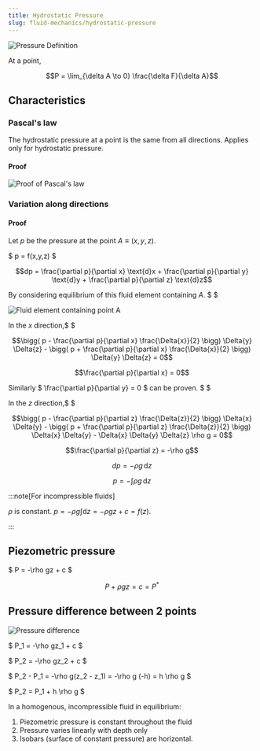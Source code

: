 ```yaml
---
title: Hydrostatic Pressure
slug: fluid-mechanics/hydrostatic-pressure
---
```


![Pressure Definition](/fluids/pressure-definition.png)

At a point,

```math
P = \lim_{\delta A \to 0} \frac{\delta F}{\delta A}
```

## Characteristics

### Pascal's law

The hydrostatic pressure at a point is the same from all directions. Applies
only for hydrostatic pressure.

#### Proof

![Proof of Pascal's law](/fluids/pascal-law-proof.png)

### Variation along directions

#### Proof

Let $p$ be the pressure at the point $A\equiv (x,y,z)$.

$ p = f(x,y,z) $

```math
dp =
\frac{\partial p}{\partial x} \text{d}x
+
\frac{\partial p}{\partial y} \text{d}y
+
\frac{\partial p}{\partial z} \text{d}z
```

By considering equilibrium of this fluid element containing $A$. $ $

![Fluid element containing point A](/fluids/fluid-element-containing-a.png)

In the $x$ direction,$ $

```math
\bigg(
	p -
	\frac{\partial p}{\partial x} \frac{\Delta{x}}{2}
\bigg)
\Delta{y}
\Delta{z}
-
\bigg(
	p +
	\frac{\partial p}{\partial x} \frac{\Delta{x}}{2}
\bigg)
\Delta{y}
\Delta{z}

= 0
```

```math
\frac{\partial p}{\partial x} = 0
```

Similarly $ \frac{\partial p}{\partial y} = 0 $ can be proven. $ $

In the $z$ direction,$ $

```math
\bigg(
	p -
	\frac{\partial p}{\partial z} \frac{\Delta{z}}{2}
\bigg)
\Delta{x}
\Delta{y}
-
\bigg(
	p +
	\frac{\partial p}{\partial z} \frac{\Delta{z}}{2}
\bigg)
\Delta{x}
\Delta{y}

-
\Delta{x}
\Delta{y}
\Delta{z}
\rho
g

= 0
```

```math
\frac{\partial p}{\partial z} = -\rho g
```

```math
dp = -\rho g\,\text{d}z
```

```math
p = -\int{\rho g\,\text{d}z}
```

:::note[For incompressible fluids]

$\rho$ is constant. $p = -\rho g\int{\text{d}z} = -\rho gz + c = f(z)$.

:::

## Piezometric pressure

$ P = -\rho gz + c $

```math
P + \rho gz = c = P^{*}
```

## Pressure difference between 2 points

![Pressure difference](/fluids/pressure-difference.png)

$ P_1 = -\rho gz_1 + c $

$ P_2 = -\rho gz_2 + c $

$ P_2 - P_1 = -\rho g(z_2 - z_1) = -\rho g (-h) = h \rho g $

$ P_2 = P_1 + h \rho g $

In a homogenous, incompressible fluid in equilibrium:

1. Piezometric pressure is constant throughout the fluid
2. Pressure varies linearly with depth only
3. Isobars (surface of constant pressure) are horizontal.
